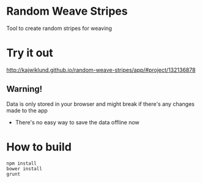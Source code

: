 Random Weave Stripes
====================

Tool to create random stripes for weaving

# Try it out
http://kajwiklund.github.io/random-weave-stripes/app/#project/132136878

## Warning!
Data is only stored in your browser and might break if there's any changes made to the app
* There's no easy way to save the data offline now
 

# How to build

```shell
npm install
bower install
grunt
```
